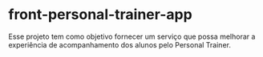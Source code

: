 # front-personal-trainer-app
Esse projeto tem como objetivo fornecer um serviço que possa melhorar a experiência de acompanhamento dos alunos pelo Personal Trainer.

